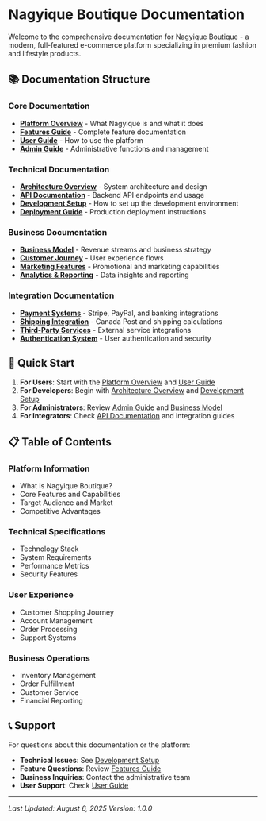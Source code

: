 # Nagyique Boutique Documentation

Welcome to the comprehensive documentation for Nagyique Boutique - a modern, full-featured e-commerce platform specializing in premium fashion and lifestyle products.

## 📚 Documentation Structure

### Core Documentation
- [**Platform Overview**](./PLATFORM_OVERVIEW.md) - What Nagyique is and what it does
- [**Features Guide**](./FEATURES_GUIDE.md) - Complete feature documentation
- [**User Guide**](./USER_GUIDE.md) - How to use the platform
- [**Admin Guide**](./ADMIN_GUIDE.md) - Administrative functions and management

### Technical Documentation
- [**Architecture Overview**](./ARCHITECTURE.md) - System architecture and design
- [**API Documentation**](./API_DOCUMENTATION.md) - Backend API endpoints and usage
- [**Development Setup**](./DEVELOPMENT_SETUP.md) - How to set up the development environment
- [**Deployment Guide**](./DEPLOYMENT.md) - Production deployment instructions

### Business Documentation
- [**Business Model**](./BUSINESS_MODEL.md) - Revenue streams and business strategy
- [**Customer Journey**](./CUSTOMER_JOURNEY.md) - User experience flows
- [**Marketing Features**](./MARKETING_FEATURES.md) - Promotional and marketing capabilities
- [**Analytics & Reporting**](./ANALYTICS.md) - Data insights and reporting

### Integration Documentation
- [**Payment Systems**](./PAYMENT_SYSTEMS.md) - Stripe, PayPal, and banking integrations
- [**Shipping Integration**](./SHIPPING_INTEGRATION.md) - Canada Post and shipping calculations
- [**Third-Party Services**](./THIRD_PARTY_SERVICES.md) - External service integrations
- [**Authentication System**](./AUTHENTICATION.md) - User authentication and security

## 🚀 Quick Start

1. **For Users**: Start with the [Platform Overview](./PLATFORM_OVERVIEW.md) and [User Guide](./USER_GUIDE.md)
2. **For Developers**: Begin with [Architecture Overview](./ARCHITECTURE.md) and [Development Setup](./DEVELOPMENT_SETUP.md)
3. **For Administrators**: Review [Admin Guide](./ADMIN_GUIDE.md) and [Business Model](./BUSINESS_MODEL.md)
4. **For Integrators**: Check [API Documentation](./API_DOCUMENTATION.md) and integration guides

## 📋 Table of Contents

### Platform Information
- What is Nagyique Boutique?
- Core Features and Capabilities
- Target Audience and Market
- Competitive Advantages

### Technical Specifications
- Technology Stack
- System Requirements
- Performance Metrics
- Security Features

### User Experience
- Customer Shopping Journey
- Account Management
- Order Processing
- Support Systems

### Business Operations
- Inventory Management
- Order Fulfillment
- Customer Service
- Financial Reporting

## 📞 Support

For questions about this documentation or the platform:
- **Technical Issues**: See [Development Setup](./DEVELOPMENT_SETUP.md)
- **Feature Questions**: Review [Features Guide](./FEATURES_GUIDE.md)
- **Business Inquiries**: Contact the administrative team
- **User Support**: Check [User Guide](./USER_GUIDE.md)

---

*Last Updated: August 6, 2025*
*Version: 1.0.0*
